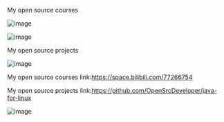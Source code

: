 My open source courses

![image](https://github.com/OpenSrcDeveloper/java-for-linux/blob/master/image/bilibili.png)


![image](https://github.com/OpenSrcDeveloper/java-for-linux/blob/master/image/OpenCourse.jpeg)

My open source projects

![image](https://github.com/OpenSrcDeveloper/java-for-linux/blob/master/image/OpenProject.jpeg)

My open source courses link:<https://space.bilibili.com/77266754>

My open source projects link:<https://github.com/OpenSrcDeveloper/java-for-linux>

![image](https://github.com/OpenSrcDeveloper/java-for-linux/blob/master/image/赞赏码.png)

